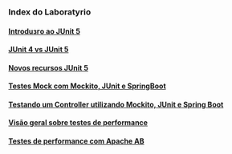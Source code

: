 ### Index do Laboratуrio

#### [Introduзгo ao JUnit 5](./JUnit5/Introduзгo%20ao%20JUnit%205.md/)<br/>
#### [JUnit 4 vs JUnit 5](./JUnit5/JUnit%204%20vs%20JUnit%205.md/)<br/>
#### [Novos recursos JUnit 5](./JUnit5/Novos%20recursos%20JUnit%205.md/)<br/>

#### [Testes Mock com Mockito, JUnit e SpringBoot](./Mockito/Mockito-Parte-1.md)<br/>

####  [Testando um Controller utilizando Mockito, JUnit e Spring Boot](./Mockito/Mockito-Parte-2.md)<br/>

#### [Visão geral sobre testes de performance](./TestesPerformance/Visao-Geral.md)<br/>

#### [Testes de performance com Apache AB](./TestesPerformance/Testes-Com-ApacheAB.md)<br/>

